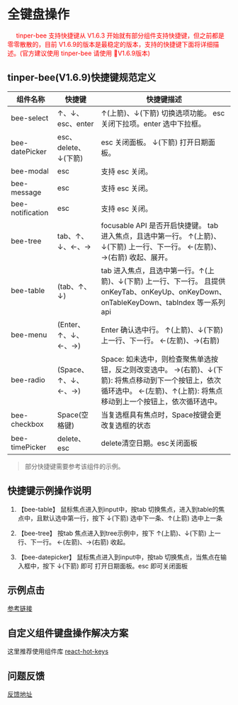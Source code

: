 # 全键盘操作

  &nbsp;&nbsp;&nbsp;&nbsp;&nbsp;<font color='red'>tinper-bee 支持快捷键从 V1.6.3 开始就有部分组件支持快捷键，但之前都是零零散散的，目前 V1.6.9的版本是最稳定的版本，支持的快捷键下面将详细描述。(官方建议使用 tinper-bee 请使用 V1.6.9版本) </font>

## tinper-bee(V1.6.9)快捷键规范定义

| 组件名称 | 快捷键 | 快捷键描述 |
| --- | --- | --- |
| bee-select | ↑、↓、esc、enter |   ↑(上箭)、↓(下箭) 切换选项功能。 esc 关闭下拉项。enter 选中下拉框。 
| bee-datePicker | esc、delete、↓(下箭) |  esc 关闭面板。 ↓(下箭) 打开日期面板。|
| bee-modal | esc | 支持 esc 关闭。|
| bee-message | esc | 支持 esc 关闭。|
| bee-notification | esc | 支持 esc 关闭。|
| bee-tree | tab、↑、↓、←、→ |  focusable API 是否开启快捷键。 tab 进入焦点，且选中第一行。 ↑(上箭)、↓(下箭) 上一行、下一行。 ←(左箭)、→(右箭) 收起、展开。 |
| bee-table | (tab、↑、↓) |  tab 进入焦点，且选中第一行。↑(上箭)、↓(下箭) 上一行、下一行。 且提供onKeyTab、onKeyUp、onKeyDown、onTableKeyDown、tabIndex 等一系列api |
| bee-menu | (Enter、↑、↓、←、→) | Enter 确认选中行。 ↑(上箭)、↓(下箭) 上一行、下一行。 ←(左箭)、→(右箭)  |
| bee-radio | (Space、↑、↓、←、→) |  Space: 如未选中，则检查聚焦单选按钮，反之则改变选中。  →(右箭)、↓(下箭):  将焦点移动到下一个按钮上，依次循环选中。  ←(左箭)、↑(上箭):  将焦点移动到上一个按钮上，依次循环选中。 |
| bee-checkbox | Space(空格键) | 当复选框具有焦点时，Space按键会更改复选框的状态 |
| bee-timePicker | delete、esc| delete清空日期。esc关闭面板|

> 部分快捷键需要参考该组件的示例。

## 快捷键示例操作说明

1. 【bee-table】 鼠标焦点进入到input中，按tab 切换焦点，进入到table的焦点中，且默认选中第一行，按下 ↓(下箭)  选中下一条、↑(上箭) 选中上一条

2. 【bee-tree】 按tab 焦点进入到tree示例中，按下 ↑(上箭)、↓(下箭) 上一行、下一行。 ←(左箭)、→(右箭) 收起。
  
3. 【bee-datepicker】 鼠标焦点进入到input中，按tab 切换焦点，当焦点在输入框中，按下 ↓(下箭) 即可 打开日期面板。esc 即可关闭面板

## 示例点击

[参考链接](https://tinper-acs.github.io/ac-keyboard-example/index.html) 


## 自定义组件键盘操作解决方案

这里推荐使用组件库 [react-hot-keys](https://github.com/jaywcjlove/react-hotkeys)

## 问题反馈

[反馈地址](https://github.com/iuap-design/tinper-bee/issues)

